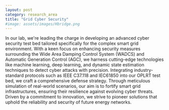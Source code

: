 ```yaml
---
layout: post
category: research_area
title: "Grid Cyber Security"
#image: assets/images/Hbridge.png
---
```


In our lab, we're leading the charge in developing an advanced cyber security test bed tailored specifically for the complex smart grid environment. With a keen focus on enhancing security measures surrounding the Wide Area Damping Control System (WADCS) and Automatic Generation Control (AGC), we harness cutting-edge technologies like machine learning, deep learning, and dynamic state estimation techniques to detect cyber attacks with precision. Integrating industry-standard protocols such as IEEE C37.118 and IEC61850 into our OPLRT test bed, we craft a comprehensive defense strategy. Through meticulous simulation of real-world scenarios, our aim is to fortify smart grid infrastructures, ensuring their resilience against evolving cyber threats. Driven by a commitment to innovation, we strive to pioneer solutions that uphold the reliability and security of future energy networks.
